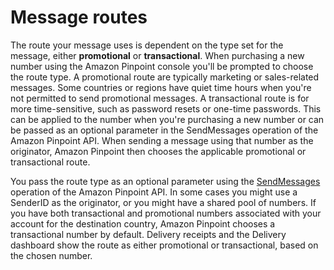 # Message routes<a name="channels-sms-limitations-routes"></a>

The route your message uses is dependent on the type set for the message, either **promotional** or **transactional**\. When purchasing a new number using the Amazon Pinpoint console you'll be prompted to choose the route type\. A promotional route are typically marketing or sales\-related messages\. Some countries or regions have quiet time hours when you're not permitted to send promotional messages\. A transactional route is for more time\-sensitive, such as password resets or one\-time passwords\. This can be applied to the number when you're purchasing a new number or can be passed as an optional parameter in the SendMessages operation of the Amazon Pinpoint API\. When sending a message using that number as the originator, Amazon Pinpoint then chooses the applicable promotional or transactional route\.

You pass the route type as an optional parameter using the [SendMessages](https://docs.aws.amazon.com/pinpoint/latest/apireference/apps-application-id-messages.html#SendMessages) operation of the Amazon Pinpoint API\. In some cases you might use a SenderID as the originator, or you might have a shared pool of numbers\. If you have both transactional and promotional numbers associated with your account for the destination country, Amazon Pinpoint chooses a transactional number by default\. Delivery receipts and the Delivery dashboard show the route as either promotional or transactional, based on the chosen number\.